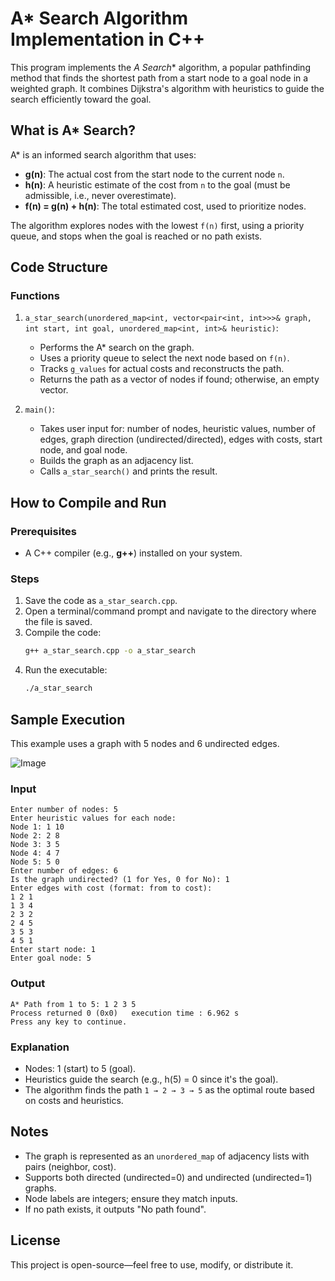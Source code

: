 # A* Search Algorithm Implementation in C++

This program implements the **A* Search** algorithm, a popular pathfinding method that finds the shortest path from a start node to a goal node in a weighted graph. It combines Dijkstra's algorithm with heuristics to guide the search efficiently toward the goal.


## What is A* Search?
A* is an informed search algorithm that uses:
- **g(n)**: The actual cost from the start node to the current node `n`.
- **h(n)**: A heuristic estimate of the cost from `n` to the goal (must be admissible, i.e., never overestimate).
- **f(n) = g(n) + h(n)**: The total estimated cost, used to prioritize nodes.

The algorithm explores nodes with the lowest `f(n)` first, using a priority queue, and stops when the goal is reached or no path exists.


## Code Structure

### Functions
1. `a_star_search(unordered_map<int, vector<pair<int, int>>>& graph, int start, int goal, unordered_map<int, int>& heuristic)`:
   - Performs the A* search on the graph.
   - Uses a priority queue to select the next node based on `f(n)`.
   - Tracks `g_values` for actual costs and reconstructs the path.
   - Returns the path as a vector of nodes if found; otherwise, an empty vector.

2. `main()`:
   - Takes user input for: number of nodes, heuristic values, number of edges, graph direction (undirected/directed), edges with costs, start node, and goal node.
   - Builds the graph as an adjacency list.
   - Calls `a_star_search()` and prints the result.


## How to Compile and Run

### Prerequisites
- A C++ compiler (e.g., **g++**) installed on your system.


### Steps
1. Save the code as `a_star_search.cpp`.
2. Open a terminal/command prompt and navigate to the directory where the file is saved.
3. Compile the code:
   ```bash
   g++ a_star_search.cpp -o a_star_search
   ```
4. Run the executable:
   ```bash
   ./a_star_search
   ```


## Sample Execution
This example uses a graph with 5 nodes and 6 undirected edges.

![Image](https://github.com/user-attachments/assets/0a4ff9aa-4c64-4071-8870-a8047aaa3bfb)

### Input
```
Enter number of nodes: 5
Enter heuristic values for each node:
Node 1: 1 10
Node 2: 2 8
Node 3: 3 5
Node 4: 4 7
Node 5: 5 0
Enter number of edges: 6
Is the graph undirected? (1 for Yes, 0 for No): 1
Enter edges with cost (format: from to cost):
1 2 1
1 3 4
2 3 2
2 4 5
3 5 3
4 5 1
Enter start node: 1
Enter goal node: 5
```

### Output
```
A* Path from 1 to 5: 1 2 3 5 
Process returned 0 (0x0)   execution time : 6.962 s
Press any key to continue.
```

### Explanation
- Nodes: 1 (start) to 5 (goal).
- Heuristics guide the search (e.g., h(5) = 0 since it's the goal).
- The algorithm finds the path `1 → 2 → 3 → 5` as the optimal route based on costs and heuristics.


## Notes
- The graph is represented as an `unordered_map` of adjacency lists with pairs (neighbor, cost).
- Supports both directed (undirected=0) and undirected (undirected=1) graphs.
- Node labels are integers; ensure they match inputs.
- If no path exists, it outputs "No path found".


## License
This project is open-source—feel free to use, modify, or distribute it.

